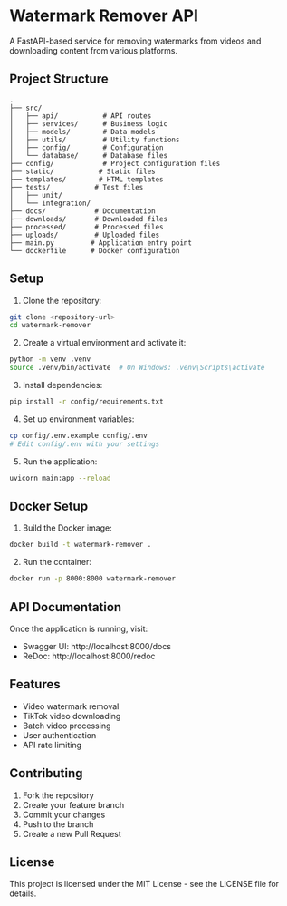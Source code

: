 # Watermark Remover API

A FastAPI-based service for removing watermarks from videos and downloading content from various platforms.

## Project Structure

```
.
├── src/
│   ├── api/           # API routes
│   ├── services/      # Business logic
│   ├── models/        # Data models
│   ├── utils/         # Utility functions
│   ├── config/        # Configuration
│   └── database/      # Database files
├── config/            # Project configuration files
├── static/           # Static files
├── templates/        # HTML templates
├── tests/           # Test files
│   ├── unit/
│   └── integration/
├── docs/            # Documentation
├── downloads/       # Downloaded files
├── processed/       # Processed files
├── uploads/         # Uploaded files
├── main.py         # Application entry point
└── dockerfile      # Docker configuration
```

## Setup

1. Clone the repository:
```bash
git clone <repository-url>
cd watermark-remover
```

2. Create a virtual environment and activate it:
```bash
python -m venv .venv
source .venv/bin/activate  # On Windows: .venv\Scripts\activate
```

3. Install dependencies:
```bash
pip install -r config/requirements.txt
```

4. Set up environment variables:
```bash
cp config/.env.example config/.env
# Edit config/.env with your settings
```

5. Run the application:
```bash
uvicorn main:app --reload
```

## Docker Setup

1. Build the Docker image:
```bash
docker build -t watermark-remover .
```

2. Run the container:
```bash
docker run -p 8000:8000 watermark-remover
```

## API Documentation

Once the application is running, visit:
- Swagger UI: http://localhost:8000/docs
- ReDoc: http://localhost:8000/redoc

## Features

- Video watermark removal
- TikTok video downloading
- Batch video processing
- User authentication
- API rate limiting

## Contributing

1. Fork the repository
2. Create your feature branch
3. Commit your changes
4. Push to the branch
5. Create a new Pull Request

## License

This project is licensed under the MIT License - see the LICENSE file for details.
